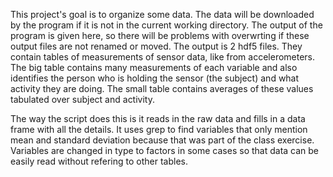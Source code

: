 This project's goal is to organize some data.  The data will be downloaded by the program if it is not in the current working directory.  The output of the program is given here, so there will be problems with overwrting if these output files are not renamed or moved.  The output is 2 hdf5 files.  They contain tables of measurements of sensor data, like from accelerometers.  The big table contains many measurements of each variable and also identifies the person who is holding the sensor (the subject) and what activity they are doing.  The small table contains averages of these values tabulated over subject and activity.

The way the script does this is it reads in the raw data and fills in a data frame with all the details.  It uses grep to find variables that only mention mean and standard deviation because that was part of the class exercise.  Variables are changed in type to factors in some cases so that data can be easily read without refering to other tables.  